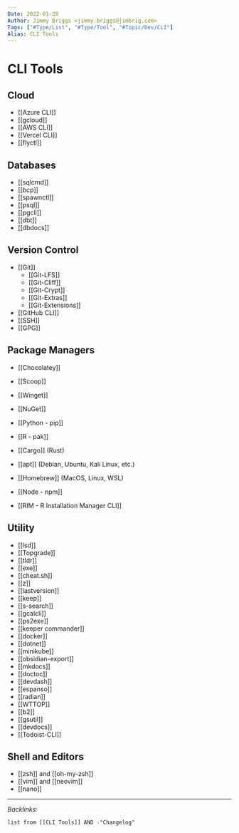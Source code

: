 ```yaml
---
Date: 2022-01-28
Author: Jimmy Briggs <jimmy.briggs@jimbrig.com>
Tags: ["#Type/List", "#Type/Tool", "#Topic/Dev/CLI"]
Alias: CLI Tools
---
```


# CLI Tools

## Cloud

- [[Azure CLI]]
- [[gcloud]]
- [[AWS CLI]]
- [[Vercel CLI]]
- [[flyctl]]

## Databases

- [[sqlcmd]]
- [[bcp]]
- [[spawnctl]]
- [[psql]]
- [[pgcli]]
- [[dbt]]
- [[dbdocs]]

## Version Control

- [[Git]]
	- [[Git-LFS]]
	- [[Git-Cliff]]
	- [[Git-Crypt]]
	- [[Git-Extras]]
	- [[Git-Extensions]]
- [[GitHub CLI]]
- [[SSH]]
- [[GPG]]

## Package Managers

- [[Chocolatey]]
- [[Scoop]]
- [[Winget]]
- [[NuGet]]
- [[Python - pip]]
- [[R - pak]]
- [[Cargo]] (Rust)
- [[apt]] (Debian, Ubuntu, Kali Linux, etc.)
- [[Homebrew]] (MacOS, Linux, WSL)
- [[Node - npm]]

- [[RIM - R Installation Manager CLI]]

## Utility

- [[lsd]]
- [[Topgrade]]
- [[tldr]]
- [[exe]]
- [[cheat.sh]]
- [[z]]
- [[lastversion]]
- [[keep]]
- [[s-search]]
- [[gcalcli]]
- [[ps2exe]]
- [[keeper commander]]
- [[docker]]
- [[dotnet]]
- [[minikube]]
- [[obsidian-export]]
- [[mkdocs]]
- [[doctoc]]
- [[devdash]]
- [[espanso]]
- [[radian]]
- [[WTTOP]]
- [[b2]]
- [[gsutil]]
- [[devdocs]]
- [[Todoist-CLI]]

## Shell and Editors

- [[zsh]] and [[oh-my-zsh]]
- [[vim]] and [[neovim]]
- [[nano]]

***

*Backlinks:*

```dataview
list from [[CLI Tools]] AND -"Changelog"
```